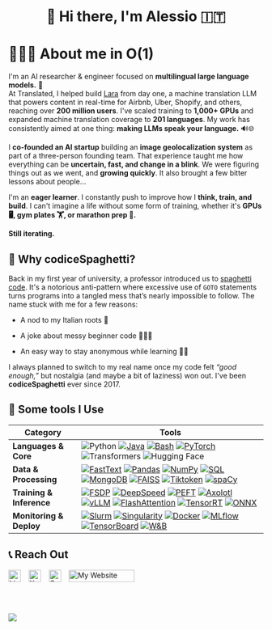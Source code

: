 <div align="center">

# 👋 Hi there, I'm Alessio 🇮🇹
</div>

# 👨🏻‍💻 About me in O(1)

I'm an AI researcher & engineer focused on **multilingual large language models.** 🤖<br>
At Translated, I helped build [Lara](https://laratranslate.com/translate) from day one, a machine translation LLM that powers content in real-time for Airbnb, Uber, Shopify, and others, reaching over **200 million users**. I've scaled training to **1,000+ GPUs** and expanded machine translation coverage to **201 languages**. My work has consistently aimed at one thing: **making LLMs speak your language.** 🔊🌐

I **co-founded an AI startup** building an **image geolocalization system** as part of a three-person founding team. That experience taught me how everything can be **uncertain, fast, and change in a blink**. We were figuring things out as we went, and **growing quickly**.
It also brought a few bitter lessons about people...

I'm an **eager learner**. I constantly push to improve how I **think, train, and build**. I can't imagine a life without some form of training, whether it's **GPUs 🖥️, gym plates 🏋️, or marathon prep 🏃.**

**Still iterating.**

## 🍝 Why codiceSpaghetti?
Back in my first year of university, a professor introduced us to [spaghetti code](https://en.wikipedia.org/wiki/Spaghetti_code). It's a notorious anti-pattern where excessive use of <code>GOTO</code> statements turns programs into a tangled mess that’s nearly impossible to follow. The name stuck with me for a few reasons:

* A nod to my Italian roots 🍝

* A joke about messy beginner code 👨🏻‍💻

* An easy way to stay anonymous while learning 🕵️‍♂️

I always planned to switch to my real name once my code felt _“good enough,”_ but nostalgia (and maybe a bit of laziness) won out. I've been **codiceSpaghetti** ever since 2017.

## 🔧 Some tools I Use

| Category | Tools |
|---------|-------|
| **Languages & Core** | ![Python](https://img.shields.io/badge/Python-3776AB?logo=python&logoColor=white) [![Java](https://img.shields.io/badge/Java-%23ED8B00?logo=openjdk&logoColor=white&style=flat-square)](#) [![Bash](https://img.shields.io/badge/Bash-%23121011?logo=gnubash&logoColor=white&style=flat-square)](#) [![PyTorch](https://img.shields.io/badge/PyTorch_2.x-%23EE4C2C?logo=pytorch&logoColor=white&style=flat-square)](#) ![Transformers](https://img.shields.io/badge/Transformers-FF9900?logo=huggingface&logoColor=white) ![Hugging Face](https://img.shields.io/badge/Hugging%20Face-FFD700?logo=huggingface&logoColor=black) |
| **Data & Processing** | [![FastText](https://img.shields.io/badge/FastText-%234267B2?logo=meta&logoColor=white&style=flat-square)](#)  [![Pandas](https://img.shields.io/badge/Pandas-150458?logo=pandas&logoColor=white)](#) [![NumPy](https://img.shields.io/badge/NumPy-013243?logo=numpy&logoColor=white)](#) [![SQL](https://img.shields.io/badge/SQL-%2300f?logo=postgresql&logoColor=white&style=flat-square)](#) [![MongoDB](https://img.shields.io/badge/MongoDB-%234ea94b?logo=mongodb&logoColor=white&style=flat-square)](#) [![FAISS](https://img.shields.io/badge/FAISS-%234267B2?logo=meta&logoColor=white&style=flat-square)](#) [![Tiktoken](https://img.shields.io/badge/Tiktoken-%2300ADD8?logo=openai&logoColor=white&style=flat-square)](#) [![spaCy](https://img.shields.io/badge/spaCy-%2309A3D5?logo=spacy&logoColor=white&style=flat-square)](#) |
| **Training & Inference** | [![FSDP](https://img.shields.io/badge/FSDP-%23ffcc00?logo=github&logoColor=black&style=flat-square)](#)  [![DeepSpeed](https://img.shields.io/badge/DeepSpeed-%23007ACC?logo=azuredevops&logoColor=white&style=flat-square)](#) [![PEFT](https://img.shields.io/badge/PEFT-%23ff9f1c?logo=python&logoColor=white&style=flat-square)](#) [![Axolotl](https://img.shields.io/badge/Axolotl-%2390e0ef?logo=github&logoColor=black&style=flat-square)](#) [![vLLM](https://img.shields.io/badge/vLLM-%23009688?logo=python&logoColor=white&style=flat-square)](#) [![FlashAttention](https://img.shields.io/badge/FlashAttention-%23f48c06?logo=zap&logoColor=white&style=flat-square)](#) [![TensorRT](https://img.shields.io/badge/TensorRT-%230073e6?logo=nvidia&logoColor=white&style=flat-square)](#) [![ONNX](https://img.shields.io/badge/ONNX-%230072c6?logo=onnx&logoColor=white&style=flat-square)](#) |
| **Monitoring & Deploy** | [![Slurm](https://img.shields.io/badge/Slurm-%23328e5b?logo=linux&logoColor=white&style=flat-square)](#) [![Singularity](https://img.shields.io/badge/Singularity-%237173e6?logo=server&logoColor=white&style=flat-square)](#) [![Docker](https://img.shields.io/badge/Docker-%232496ED?logo=docker&logoColor=white&style=flat-square)](#)  [![MLflow](https://img.shields.io/badge/MLflow-%230194E6?logo=mlflow&logoColor=white&style=flat-square)](#) [![TensorBoard](https://img.shields.io/badge/TensorBoard-%23FF6F00?logo=tensorflow&logoColor=white&style=flat-square)](#) [![W&B](https://img.shields.io/badge/W%26B-%23FFCC33?logo=weightsandbiases&logoColor=black&style=flat-square)](#) |


## 📞  Reach Out
<p align="left">
<a href="https://linkedin.com/in/serra-alessio" target="_blank"><img align="center" src="https://upload.wikimedia.org/wikipedia/commons/c/ca/LinkedIn_logo_initials.png" alt="LinkedIn" height="24" width="24" /></a>
&nbsp;&nbsp;
<a href="https://x.com/as3erra" target="_blank"><img align="center" src="https://upload.wikimedia.org/wikipedia/commons/5/57/X_logo_2023_%28white%29.png" alt="X" height="24" width="24" /></a>
&nbsp;&nbsp;
<a href="mailto:alessio.ser29@gmail.com"><img align="center" src="https://upload.wikimedia.org/wikipedia/commons/7/7e/Gmail_icon_(2020).svg" alt="Gmail" height="24" width="24" /></a>
&nbsp;&nbsp;  
<a href="https://alessioserra.com/" target="_blank"><img align="center" src="https://img.shields.io/badge/🌐_Personal_Website-blue" alt="My Website" height="24" width="130" /></a>
</p>
<br><br>

![](https://komarev.com/ghpvc/?username=codiceSpaghetti&abbreviated=true)
